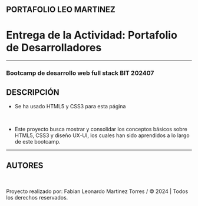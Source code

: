 ## PORTAFOLIO LEO MARTINEZ

<h1> Entrega de la Actividad: Portafolio de Desarrolladores  </h1>

<hr>

<h3> Bootcamp de desarrollo web full stack BIT 202407 </h3>

## DESCRIPCIÓN

* Se ha usado HTML5 y CSS3 para esta página

<br>

* Este proyecto busca mostrar y consolidar los conceptos básicos sobre HTML5, CSS3 y diseño UX-UI, los cuales han sido aprendidos a lo largo de este bootcamp. 

<hr>

## AUTORES

<br>

Proyecto realizado por: Fabian Leonardo Martinez Torres / &copy; 2024 | Todos los derechos reservados.